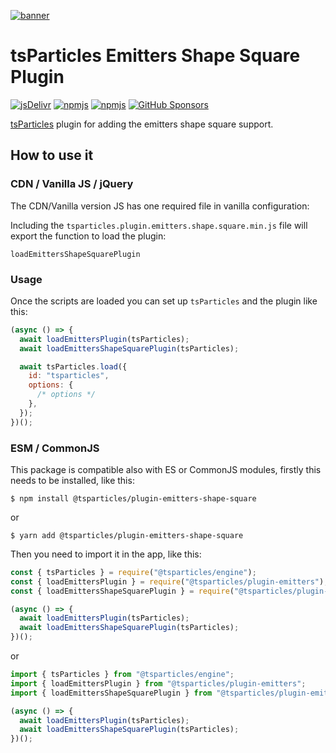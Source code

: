 [![banner](https://particles.js.org/images/banner3.png)](https://particles.js.org)

# tsParticles Emitters Shape Square Plugin

[![jsDelivr](https://data.jsdelivr.com/v1/package/npm/@tsparticles/plugin-emitters-shape-square/badge)](https://www.jsdelivr.com/package/npm/@tsparticles/plugin-emitters-shape-square)
[![npmjs](https://badge.fury.io/js/@tsparticles/plugin-emitters-shape-square.svg)](https://www.npmjs.com/package/@tsparticles/plugin-emitters-shape-square)
[![npmjs](https://img.shields.io/npm/dt/@tsparticles/plugin-emitters-shape-square)](https://www.npmjs.com/package/@tsparticles/plugin-emitters-shape-square) [![GitHub Sponsors](https://img.shields.io/github/sponsors/matteobruni)](https://github.com/sponsors/matteobruni)

[tsParticles](https://github.com/tsparticles/tsparticles) plugin for adding the emitters shape square support.

## How to use it

### CDN / Vanilla JS / jQuery

The CDN/Vanilla version JS has one required file in vanilla configuration:

Including the `tsparticles.plugin.emitters.shape.square.min.js` file will export the function to load the plugin:

```text
loadEmittersShapeSquarePlugin
```

### Usage

Once the scripts are loaded you can set up `tsParticles` and the plugin like this:

```javascript
(async () => {
  await loadEmittersPlugin(tsParticles);
  await loadEmittersShapeSquarePlugin(tsParticles);

  await tsParticles.load({
    id: "tsparticles",
    options: {
      /* options */
    },
  });
})();
```

### ESM / CommonJS

This package is compatible also with ES or CommonJS modules, firstly this needs to be installed, like this:

```shell
$ npm install @tsparticles/plugin-emitters-shape-square
```

or

```shell
$ yarn add @tsparticles/plugin-emitters-shape-square
```

Then you need to import it in the app, like this:

```javascript
const { tsParticles } = require("@tsparticles/engine");
const { loadEmittersPlugin } = require("@tsparticles/plugin-emitters");
const { loadEmittersShapeSquarePlugin } = require("@tsparticles/plugin-emitters-shape-square");

(async () => {
  await loadEmittersPlugin(tsParticles);
  await loadEmittersShapeSquarePlugin(tsParticles);
})();
```

or

```javascript
import { tsParticles } from "@tsparticles/engine";
import { loadEmittersPlugin } from "@tsparticles/plugin-emitters";
import { loadEmittersShapeSquarePlugin } from "@tsparticles/plugin-emitters-shape-square";

(async () => {
  await loadEmittersPlugin(tsParticles);
  await loadEmittersShapeSquarePlugin(tsParticles);
})();
```
